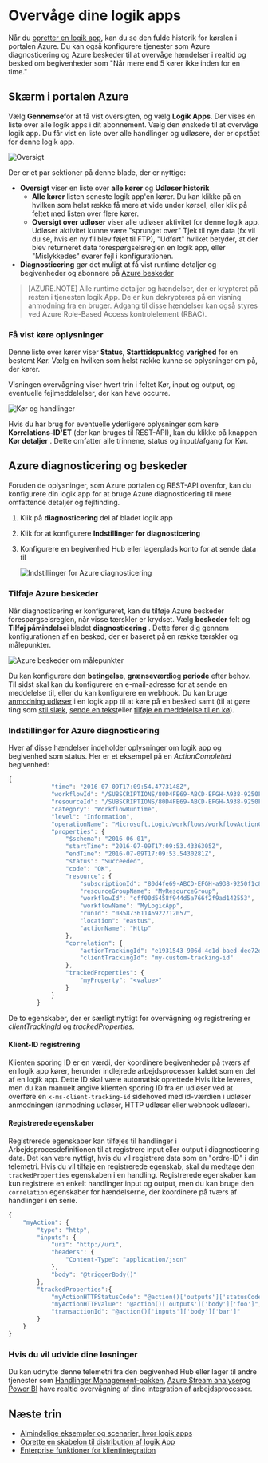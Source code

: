 <properties 
    pageTitle="Overvåge dine logik apps i Azure App Service | Microsoft Azure" 
    description="Hvordan du kan se, hvad din logik apps har foretaget" 
    authors="jeffhollan" 
    manager="erikre" 
    editor="" 
    services="logic-apps" 
    documentationCenter=""/>

<tags
    ms.service="logic-apps"
    ms.workload="integration"
    ms.tgt_pltfrm="na"
    ms.devlang="na"
    ms.topic="article"
    ms.date="10/18/2016"
    ms.author="jehollan"/>

# <a name="monitor-your-logic-apps"></a>Overvåge dine logik apps

Når du [opretter en logik app](app-service-logic-create-a-logic-app.md), kan du se den fulde historik for kørslen i portalen Azure.  Du kan også konfigurere tjenester som Azure diagnosticering og Azure beskeder til at overvåge hændelser i realtid og besked om begivenheder som "Når mere end 5 kører ikke inden for en time."

## <a name="monitor-in-the-azure-portal"></a>Skærm i portalen Azure

Vælg **Gennemse**for at få vist oversigten, og vælg **Logik Apps**. Der vises en liste over alle logik apps i dit abonnement.  Vælg den ønskede til at overvåge logik app.  Du får vist en liste over alle handlinger og udløsere, der er opstået for denne logik app.

![Oversigt](./media/app-service-logic-monitor-your-logic-apps/overview.png)

Der er et par sektioner på denne blade, der er nyttige:

- **Oversigt** viser en liste over **alle kører** og **Udløser historik**
    - **Alle kører** listen seneste logik app'en kører.  Du kan klikke på en hvilken som helst række få mere at vide under kørsel, eller klik på feltet med listen over flere kører.
    - **Oversigt over udløser** viser alle udløser aktivitet for denne logik app.  Udløser aktivitet kunne være "sprunget over" Tjek til nye data (fx vil du se, hvis en ny fil blev føjet til FTP), "Udført" hvilket betyder, at der blev returneret data forespørgselsreglen en logik app, eller "Mislykkedes" svarer fejl i konfigurationen.
- **Diagnosticering** gør det muligt at få vist runtime detaljer og begivenheder og abonnere på [Azure beskeder](#adding-azure-alerts)

>[AZURE.NOTE] Alle runtime detaljer og hændelser, der er krypteret på resten i tjenesten logik App. De er kun dekrypteres på en visning anmodning fra en bruger. Adgang til disse hændelser kan også styres ved Azure Role-Based Access kontrolelement (RBAC).

### <a name="view-the-run-details"></a>Få vist køre oplysninger

Denne liste over kører viser **Status**, **Starttidspunkt**og **varighed** for en bestemt Kør. Vælg en hvilken som helst række kunne se oplysninger om på, der kører.

Visningen overvågning viser hvert trin i feltet Kør, input og output, og eventuelle fejlmeddelelser, der kan have occurre.

![Kør og handlinger](./media/app-service-logic-monitor-your-logic-apps/monitor-view.png)

Hvis du har brug for eventuelle yderligere oplysninger som køre **Korrelations-ID'ET** (der kan bruges til REST-API), kan du klikke på knappen **Kør detaljer** .  Dette omfatter alle trinnene, status og input/afgang for Kør.

## <a name="azure-diagnostics-and-alerts"></a>Azure diagnosticering og beskeder

Foruden de oplysninger, som Azure portalen og REST-API ovenfor, kan du konfigurere din logik app for at bruge Azure diagnosticering til mere omfattende detaljer og fejlfinding.

1. Klik på **diagnosticering** del af bladet logik app
1. Klik for at konfigurere **Indstillinger for diagnosticering**
1. Konfigurere en begivenhed Hub eller lagerplads konto for at sende data til

    ![Indstillinger for Azure diagnosticering](./media/app-service-logic-monitor-your-logic-apps/diagnostics.png)

### <a name="adding-azure-alerts"></a>Tilføje Azure beskeder

Når diagnosticering er konfigureret, kan du tilføje Azure beskeder forespørgselsreglen, når visse tærskler er krydset.  Vælg **beskeder** felt og **Tilføj påmindelse**i bladet **diagnosticering** .  Dette fører dig gennem konfigurationen af en besked, der er baseret på en række tærskler og målepunkter.

![Azure beskeder om målepunkter](./media/app-service-logic-monitor-your-logic-apps/alerts.png)

Du kan konfigurere den **betingelse**, **grænseværdi**og **periode** efter behov.  Til sidst skal kan du konfigurere en e-mail-adresse for at sende en meddelelse til, eller du kan konfigurere en webhook.  Du kan bruge [anmodning udløser](../connectors/connectors-native-reqres.md) i en logik app til at køre på en besked samt (til at gøre ting som [stil slæk](https://github.com/Azure/azure-quickstart-templates/tree/master/201-alert-to-slack-with-logic-app), [sende en tekst](https://github.com/Azure/azure-quickstart-templates/tree/master/201-alert-to-text-message-with-logic-app)eller [tilføje en meddelelse til en kø](https://github.com/Azure/azure-quickstart-templates/tree/master/201-alert-to-queue-with-logic-app)).

### <a name="azure-diagnostics-settings"></a>Indstillinger for Azure diagnosticering

Hver af disse hændelser indeholder oplysninger om logik app og begivenhed som status.  Her er et eksempel på en *ActionCompleted* begivenhed:

```javascript
{
            "time": "2016-07-09T17:09:54.4773148Z",
            "workflowId": "/SUBSCRIPTIONS/80D4FE69-ABCD-EFGH-A938-9250F1C8AB03/RESOURCEGROUPS/MYRESOURCEGROUP/PROVIDERS/MICROSOFT.LOGIC/WORKFLOWS/MYLOGICAPP",
            "resourceId": "/SUBSCRIPTIONS/80D4FE69-ABCD-EFGH-A938-9250F1C8AB03/RESOURCEGROUPS/MYRESOURCEGROUP/PROVIDERS/MICROSOFT.LOGIC/WORKFLOWS/MYLOGICAPP/RUNS/08587361146922712057/ACTIONS/HTTP",
            "category": "WorkflowRuntime",
            "level": "Information",
            "operationName": "Microsoft.Logic/workflows/workflowActionCompleted",
            "properties": {
                "$schema": "2016-06-01",
                "startTime": "2016-07-09T17:09:53.4336305Z",
                "endTime": "2016-07-09T17:09:53.5430281Z",
                "status": "Succeeded",
                "code": "OK",
                "resource": {
                    "subscriptionId": "80d4fe69-ABCD-EFGH-a938-9250f1c8ab03",
                    "resourceGroupName": "MyResourceGroup",
                    "workflowId": "cff00d5458f944d5a766f2f9ad142553",
                    "workflowName": "MyLogicApp",
                    "runId": "08587361146922712057",
                    "location": "eastus",
                    "actionName": "Http"
                },
                "correlation": {
                    "actionTrackingId": "e1931543-906d-4d1d-baed-dee72ddf1047",
                    "clientTrackingId": "my-custom-tracking-id"
                },
                "trackedProperties": {
                    "myProperty": "<value>"
                }
            }
        }
```

De to egenskaber, der er særligt nyttigt for overvågning og registrering er *clientTrackingId* og *trackedProperties*.  

#### <a name="client-tracking-id"></a>Klient-ID registrering

Klienten sporing ID er en værdi, der koordinere begivenheder på tværs af en logik app kører, herunder indlejrede arbejdsprocesser kaldet som en del af en logik app.  Dette ID skal være automatisk oprettede Hvis ikke leveres, men du kan manuelt angive klienten sporing ID fra en udløser ved at overføre en `x-ms-client-tracking-id` sidehoved med id-værdien i udløser anmodningen (anmodning udløser, HTTP udløser eller webhook udløser).

#### <a name="tracked-properties"></a>Registrerede egenskaber

Registrerede egenskaber kan tilføjes til handlinger i Arbejdsprocesdefinitionen til at registrere input eller output i diagnosticering data.  Det kan være nyttigt, hvis du vil registrere data som en "ordre-ID" i din telemetri.  Hvis du vil tilføje en registrerede egenskab, skal du medtage den `trackedProperties` egenskaben i en handling.  Registrerede egenskaber kan kun registrere en enkelt handlinger input og output, men du kan bruge den `correlation` egenskaber for hændelserne, der koordinere på tværs af handlinger i en serie.

```javascript
{
    "myAction": {
        "type": "http",
        "inputs": {
            "uri": "http://uri",
            "headers": {
                "Content-Type": "application/json"
            },
            "body": "@triggerBody()"
        },
        "trackedProperties":{
            "myActionHTTPStatusCode": "@action()['outputs']['statusCode']",
            "myActionHTTPValue": "@action()['outputs']['body']['foo']",
            "transactionId": "@action()['inputs']['body']['bar']"
        }
    }
}
```

### <a name="extending-your-solutions"></a>Hvis du vil udvide dine løsninger

Du kan udnytte denne telemetri fra den begivenhed Hub eller lager til andre tjenester som [Handlinger Management-pakken](https://www.microsoft.com/cloud-platform/operations-management-suite), [Azure Stream analyser](https://azure.microsoft.com/services/stream-analytics/)og [Power BI](https://powerbi.com) have realtid overvågning af dine integration af arbejdsprocesser.

## <a name="next-steps"></a>Næste trin
- [Almindelige eksempler og scenarier, hvor logik apps](app-service-logic-examples-and-scenarios.md)
- [Oprette en skabelon til distribution af logik App](app-service-logic-create-deploy-template.md)
- [Enterprise funktioner for klientintegration](app-service-logic-enterprise-integration-overview.md)
